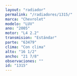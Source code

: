 ```yaml
---
layout: "radiador"
permalink: "/radiadores/1315/"
marca: "Chevrolet"
modelo: "LUV"
ano: "2005"
motor: "L4 2.2"
transmision: "Estándar"
parte: "63479"
clima: "Con clima"
alto: "16 1/2"
ancho: "21 7/8"
observaciones: ""
id: "1315"
---
```


